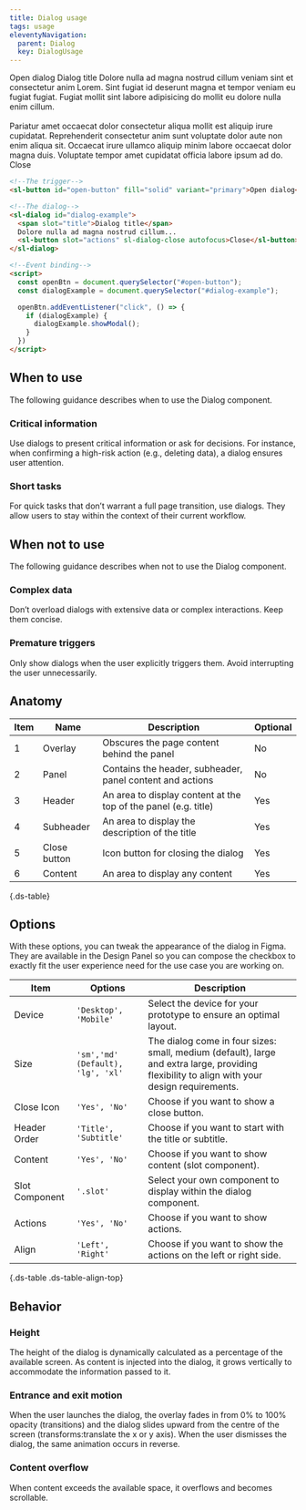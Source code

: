 ```yaml
---
title: Dialog usage
tags: usage
eleventyNavigation:
  parent: Dialog
  key: DialogUsage
---
```


<section>
<div class="ds-example">

<sl-button id="open-button" fill="solid" variant="primary">Open dialog</sl-button>
<sl-dialog id="dialog-example">
<span slot="title">Dialog title</span>
Dolore nulla ad magna nostrud cillum veniam sint et consectetur anim Lorem. Sint fugiat id deserunt magna et
tempor veniam eu fugiat fugiat. Fugiat mollit sint labore adipisicing do mollit eu dolore nulla enim cillum.<br/><br/>
Pariatur amet occaecat dolor consectetur aliqua mollit est aliquip irure cupidatat. Reprehenderit consectetur
anim sunt voluptate dolor aute non enim aliqua sit. Occaecat irure ullamco aliquip minim labore occaecat dolor
magna duis. Voluptate tempor amet cupidatat officia labore ipsum ad do.
<sl-button slot="actions" sl-dialog-close autofocus>Close</sl-button>
</sl-dialog>

</div>

<div class="ds-code">

  ```html
<!--The trigger-->
<sl-button id="open-button" fill="solid" variant="primary">Open dialog</sl-button>

<!--The dialog-->
<sl-dialog id="dialog-example">
    <span slot="title">Dialog title</span>
    Dolore nulla ad magna nostrud cillum...
    <sl-button slot="actions" sl-dialog-close autofocus>Close</sl-button>
</sl-dialog>

<!--Event binding-->
<script>
    const openBtn = document.querySelector("#open-button");
    const dialogExample = document.querySelector("#dialog-example");

    openBtn.addEventListener("click", () => {
      if (dialogExample) {
        dialogExample.showModal();
      }
    })
</script>
  ```

</div>
</section>

<section>

## When to use

The following guidance describes when to use the Dialog component.

### Critical information
  
Use dialogs to present critical information or ask for decisions. For instance, when confirming a high-risk action (e.g., deleting data), a dialog ensures user attention.

### Short tasks
  
For quick tasks that don’t warrant a full page transition, use dialogs. They allow users to stay within the context of their current workflow.

</section>

<section>

## When not to use

The following guidance describes when not to use the Dialog component.

### Complex data
  
Don’t overload dialogs with extensive data or complex interactions. Keep them concise.

### Premature triggers
  
Only show dialogs when the user explicitly triggers them. Avoid interrupting the user unnecessarily.

</section>

<section>

## Anatomy

<div class="ds-table-wrapper">

| Item | Name | Description | Optional|
|-|-|-|-|
| 1 | Overlay | Obscures the page content behind the panel |No|
| 2 | Panel	| Contains the header, subheader, panel content and actions |No|
| 3 | Header | An area to display content at the top of the panel (e.g. title)| Yes |
| 4 | Subheader	| An area to display the description of the title| Yes |
| 5 | Close button| Icon button for closing the dialog | Yes |
| 6 | Content | An area to display any content | Yes |

{.ds-table}

</div>

</section>

<section>

## Options
With these options, you can tweak the appearance of the dialog in Figma. They are available in the Design Panel so you can compose the checkbox to exactly fit the user experience need for the use case you are working on.

<div class="ds-table-wrapper">
  
|Item|Options|Description|
|-|-|-|
|Device|`'Desktop', 'Mobile'`| Select the device for your prototype to ensure an optimal layout.|
|Size|`'sm','md' (Default), 'lg', 'xl'`|The dialog come in four sizes: small, medium (default), large and extra large, providing flexibility to align with your design requirements.|
|Close Icon|`'Yes', 'No'`| Choose if you want to show a close button.|
|Header Order|`'Title', 'Subtitle'`| Choose if you want to start with the title or subtitle.|
|Content|`'Yes', 'No'`| Choose if you want to show content (slot component).|
|Slot Component|`'.slot'`|Select your own component to display within the dialog component.|
|Actions|`'Yes', 'No'`| Choose if you want to show actions.|
|Align|`'Left', 'Right'`| Choose if you want to show the actions on the left or right side.|

{.ds-table .ds-table-align-top}

</div>
  
</section>

<section>
  
## Behavior

### Height
The height of the dialog is dynamically calculated as a percentage of the available screen. As content is injected into the dialog, it grows vertically to accommodate the information passed to it.

### Entrance and exit motion
When the user launches the dialog, the overlay fades in from 0% to 100% opacity (transitions) and the dialog slides upward from the centre of the screen (transforms:translate the x or y axis). When the user dismisses the dialog, the same animation occurs in reverse.

### Content overflow
When content exceeds the available space, it overflows and becomes scrollable. 
  
</section>

<script>

const openBtn = document.querySelector("#open-button");
const dialogExample = document.querySelector("#dialog-example");


openBtn.addEventListener("click", () => {
    if (dialogExample) {
      dialogExample.showModal();
    }
  })

</script>
